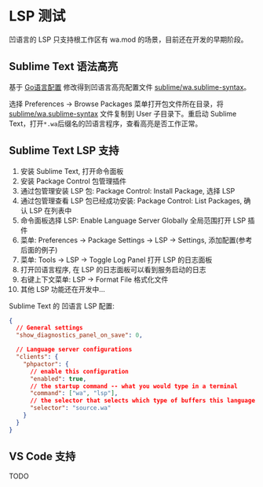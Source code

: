 # LSP 测试

凹语言的 LSP 只支持根工作区有 wa.mod 的场景，目前还在开发的早期阶段。

## Sublime Text 语法高亮

基于 [Go语言配置](https://github.com/DisposaBoy/GoSublime/blob/development/syntax/GoSublime-Go-Recommended.sublime-syntax) 修改得到凹语言高亮配置文件 [sublime/wa.sublime-syntax](wa.sublime-syntax)。

选择 Preferences -> Browse Packages 菜单打开包文件所在目录，将 [sublime/wa.sublime-syntax](wa.sublime-syntax) 文件复制到 User 子目录下。重启动 Sublime Text，打开`*.wa`后缀名的凹语言程序，查看高亮是否工作正常。

## Sublime Text LSP 支持

1. 安装 Sublime Text, 打开命令面板
2. 安装 Package Control 包管理插件
3. 通过包管理安装 LSP 包: Package Control: Install Package, 选择 LSP
4. 通过包管理查看 LSP 包已经成功安装: Package Control: List Packages, 确认 LSP 在列表中
5. 命令面板选择 LSP: Enable Language Server Globally 全局范围打开 LSP 插件
6. 菜单: Preferences -> Package Settings -> LSP -> Settings, 添加配置(参考后面的例子)
7. 菜单: Tools -> LSP -> Toggle Log Panel 打开 LSP 的日志面板
8. 打开凹语言程序, 在 LSP 的日志面板可以看到服务启动的日志
9. 右键上下文菜单: LSP -> Format File 格式化文件
10. 其他 LSP 功能还在开发中...

Sublime Text 的 凹语言 LSP 配置:

```json
{
  // General settings
  "show_diagnostics_panel_on_save": 0,

  // Language server configurations
  "clients": {
    "phpactor": {
      // enable this configuration
      "enabled": true,
      // the startup command -- what you would type in a terminal
      "command": ["wa", "lsp"],
      // the selector that selects which type of buffers this language server attaches to
      "selector": "source.wa"
    }
  }
}
```

## VS Code 支持

TODO
